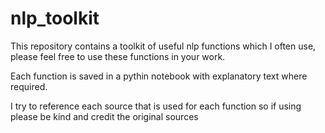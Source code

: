 # nlp_toolkit
This repository contains a toolkit of useful nlp functions which I often use, please feel free to use these functions in your work.

Each function is saved in a pythin notebook with explanatory text where required.

I try to reference each source that is used for each function so if using please be kind and credit the original sources
